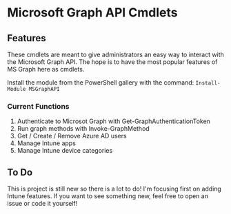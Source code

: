 # Microsoft Graph API Cmdlets
## Features
These cmdlets are meant to give administrators an easy way to interact with
 the Microsoft Graph API. The hope is to have the most popular features of
  MS Graph here as cmdlets.

Install the module from the PowerShell gallery with the command:
`Install-Module MSGraphAPI`

### Current Functions
1. Authenticate to Microsot Graph with Get-GraphAuthenticationToken
2. Run graph methods with Invoke-GraphMethod
3. Get / Create / Remove Azure AD users
4. Manage Intune apps
5. Manage Intune device categories


## To Do
This is project is still new so there is a lot to do! I'm focusing first on adding Intune features.
If you want to see something new, feel free to open an issue or code it yourself! 